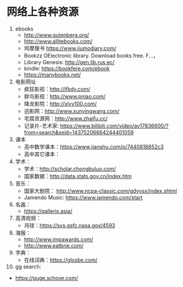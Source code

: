 # 网络上各种资源
1. ebooks   
   * http://www.gutenberg.org/
   * http://www.allitebooks.com/
   * 鸠摩搜书 https://www.jiumodiary.com/
   * Bookzz OElectronic library. Download books free. F...，
   * Library Genesis: http://gen.lib.rus.ec/
   * kindle: https://bookfere.com/ebook
   * https://manybooks.net/
2. 电影网址
   * 疯狂影视：http://ifkdy.com/
   * 胖鸟影视：http://www.pniao.com/
   * 降龙影院：http://xlyy100.com/
   * 迅影网：http://www.xunyingwang.com/
   * 宅腐资源网：http://www.zhaifu.cc/
   * 记录片-艺术家: https://www.bilibili.com/video/av17836600/?from=search&seid=14375206664244401059
3. 课本
   * 高中数学课本：https://www.jianshu.com/p/7440818852c3
   * 高中其它课本：
4. 学术：
   * 学术：http://scholar.chongbuluo.com/
   * 国家数据：http://data.stats.gov.cn/index.htm
5. 音乐：
   * 国家大剧院： http://www.ncpa-classic.com/gdyysx/index.shtml
   * Jamendo Music: https://www.jamendo.com/start
6. 名画：
   * https://gallerix.asia/
7. 高清视频：
   * 月球：https://svs.gsfc.nasa.gov/4593
8. 海报：
   * http://www.impawards.com/
   * http://www.eatbrie.com/
9. 字典：
   * 在线词典：https://glosbe.com/
10. gg search:
   * https://guge.schove.com/
